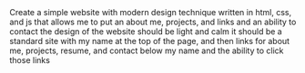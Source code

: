 <goal>
Create a simple website with modern design technique written in html, css, and js that allows me to put an about me, projects, and links and an ability to contact
</goal>

<vibe>
the design of the website should be light and calm
</vibe>

<structure>
it should be a standard site with my name at the top of the page, and then links for about me, projects, resume, and contact below my name and the ability to click those links
</structure>
